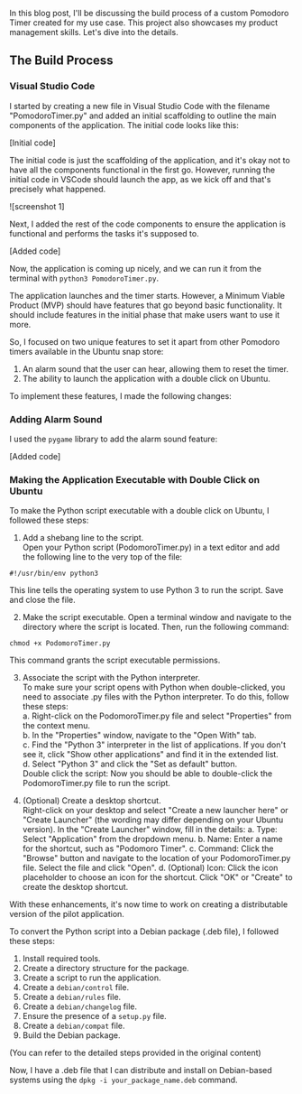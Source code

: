 In this blog post, I'll be discussing the build process of a custom Pomodoro Timer created for my use case. This project also showcases my product management skills. Let's dive into the details.

## The Build Process

### Visual Studio Code

I started by creating a new file in Visual Studio Code with the filename "PomodoroTimer.py" and added an initial scaffolding to outline the main components of the application. The initial code looks like this:

[Initial code]

The initial code is just the scaffolding of the application, and it's okay not to have all the components functional in the first go. However, running the initial code in VSCode should launch the app, as we kick off and that's precisely what happened.

![screenshot 1]

Next, I added the rest of the code components to ensure the application is functional and performs the tasks it's supposed to.

[Added code]

Now, the application is coming up nicely, and we can run it from the terminal with `python3 PomodoroTimer.py`.

The application launches and the timer starts. However, a Minimum Viable Product (MVP) should have features that go beyond basic functionality. It should include features in the initial phase that make users want to use it more.

So, I focused on two unique features to set it apart from other Pomodoro timers available in the Ubuntu snap store:

1. An alarm sound that the user can hear, allowing them to reset the timer.
2. The ability to launch the application with a double click on Ubuntu.

To implement these features, I made the following changes:

### Adding Alarm Sound

I used the `pygame` library to add the alarm sound feature:

[Added code]

### Making the Application Executable with Double Click on Ubuntu

To make the Python script executable with a double click on Ubuntu, I followed these steps:

1. Add a shebang line to the script.<br>
Open your Python script (PodomoroTimer.py) in a text editor and add the following line to the very top of the file:
```
#!/usr/bin/env python3
```
This line tells the operating system to use Python 3 to run the script.
Save and close the file.

2. Make the script executable.
Open a terminal window and navigate to the directory where the script is located. Then, run the following command:
```
chmod +x PodomoroTimer.py
```
This command grants the script executable permissions.

3. Associate the script with the Python interpreter.<br>
To make sure your script opens with Python when double-clicked, you need to associate .py files with the Python interpreter. To do this, follow these steps:<br>
a. Right-click on the PodomoroTimer.py file and select "Properties" from the context menu.<br>
b. In the "Properties" window, navigate to the "Open With" tab.<br>
c. Find the "Python 3" interpreter in the list of applications. If you don't see it, click "Show other applications" and find it in the extended list.<br>
d. Select "Python 3" and click the "Set as default" button.<br>
Double click the script: Now you should be able to double-click the PodomoroTimer.py file to run the script.<br>

4. (Optional) Create a desktop shortcut.<br>
Right-click on your desktop and select "Create a new launcher here" or "Create Launcher" (the wording may differ depending on your Ubuntu version).
In the "Create Launcher" window, fill in the details:
a. Type: Select "Application" from the dropdown menu.
b. Name: Enter a name for the shortcut, such as "Podomoro Timer".
c. Command: Click the "Browse" button and navigate to the location of your PodomoroTimer.py file. Select the file and click "Open".
d. (Optional) Icon: Click the icon placeholder to choose an icon for the shortcut.
Click "OK" or "Create" to create the desktop shortcut.

With these enhancements, it's now time to work on creating a distributable version of the pilot application.

To convert the Python script into a Debian package (.deb file), I followed these steps:

1. Install required tools.
2. Create a directory structure for the package.
3. Create a script to run the application.
4. Create a `debian/control` file.
5. Create a `debian/rules` file.
6. Create a `debian/changelog` file.
7. Ensure the presence of a `setup.py` file.
8. Create a `debian/compat` file.
9. Build the Debian package.

(You can refer to the detailed steps provided in the original content)

Now, I have a .deb file that I can distribute and install on Debian-based systems using the `dpkg -i your_package_name.deb` command.
